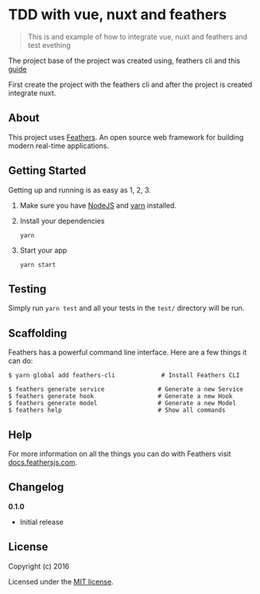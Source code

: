 # TDD with vue, nuxt and feathers

> This is and example of how to integrate vue, nuxt and feathers and test evething

The project base of the project was created using, feathers cli and this [guide](https://blog.feathersjs.com/ssr-vuejs-app-with-feathers-and-nuxt-bb7dfd3e6397)

First create the project with the feathers cli and after the project is created integrate nuxt.

## About

This project uses [Feathers](http://feathersjs.com). An open source web framework for building modern real-time applications.

## Getting Started

Getting up and running is as easy as 1, 2, 3.

1. Make sure you have [NodeJS](https://nodejs.org/) and [yarn](https://yarnpkg.com/) installed.
2. Install your dependencies

    ```
    yarn 
    ```

3. Start your app

    ```
    yarn start
    ```

## Testing

Simply run `yarn test` and all your tests in the `test/` directory will be run.

## Scaffolding

Feathers has a powerful command line interface. Here are a few things it can do:

```
$ yarn global add feathers-cli             # Install Feathers CLI

$ feathers generate service               # Generate a new Service
$ feathers generate hook                  # Generate a new Hook
$ feathers generate model                 # Generate a new Model
$ feathers help                           # Show all commands
```

## Help

For more information on all the things you can do with Feathers visit [docs.feathersjs.com](http://docs.feathersjs.com).

## Changelog

__0.1.0__

- Initial release

## License

Copyright (c) 2016

Licensed under the [MIT license](LICENSE).
